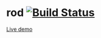 # rod [![Build Status](https://travis-ci.org/yglukhov/rod.svg?branch=master)](https://travis-ci.org/yglukhov/rod)

[Live demo](http://yglukhov.github.io/rod/editor/main.html)
